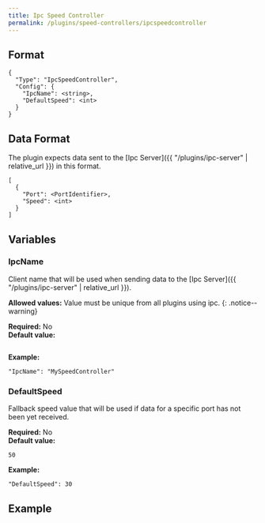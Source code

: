 ```yaml
---
title: Ipc Speed Controller
permalink: /plugins/speed-controllers/ipcspeedcontroller
---
```


## Format

~~~
{
  "Type": "IpcSpeedController",
  "Config": {
    "IpcName": <string>,
    "DefaultSpeed": <int>
  }
}
~~~

## Data Format

The plugin expects data sent to the [Ipc Server]({{ "/plugins/ipc-server" | relative_url }}) in this format.

~~~
[
  {
    "Port": <PortIdentifier>,
    "Speed": <int>
  }
]
~~~

## Variables

### IpcName
<div class="variable-block" markdown="block">

Client name that will be used when sending data to the [Ipc Server]({{ "/plugins/ipc-server" | relative_url }}).

**Allowed values:** Value must be unique from all plugins using ipc.
{: .notice--warning}

**Required:** No<br>
**Default value:**
~~~
~~~
**Example:**
~~~
"IpcName": "MySpeedController"
~~~

</div>

### DefaultSpeed
<div class="variable-block" markdown="block">

Fallback speed value that will be used if data for a specific port has not been yet received.

**Required:** No<br>
**Default value:**
~~~
50
~~~
**Example:**
~~~
"DefaultSpeed": 30
~~~

</div>

## Example

~~~
~~~